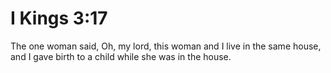 # I Kings 3:17

The one woman said, Oh, my lord, this woman and I live in the same house, and I gave birth to a child while she was in the house.
